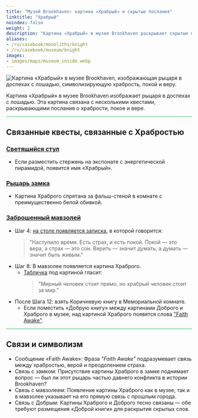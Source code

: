 ```yaml
---
title: "Музей Brookhaven: картина «Храбрый» и скрытые послания"
linktitle: "Храбрый"
noindex: false
weight: 2
description: "Картина «Храбрый» в музее Brookhaven раскрывает скрытые послания о храбрости, вере и покое, играя ключевую роль в квестах и исторических связях."
aliases:
- /ru/casebook/monoliths/knight
- /ru/casebook/museum/knight
images: 
- images/maps/museum_inside.webp
---
```


![Картина «Храбрый» в музее Brookhaven, изображающая рыцаря в доспехах с лошадью, символизирующую храбрость, покой и веру.](/images/bh/museum_brave.webp?height=200px)

Картина «Храбрый» в музее Brookhaven изображает рыцаря в доспехах с лошадью. Эта картина связана с несколькими квестами, раскрывающими послания о храбрости, покое и вере.

<hr style="background-color: #28b44c" size=8>

## Связанные квесты, связанные с Храбростью

### [Светящийся стул](/lore/quests/glowing_chair)

- Если разместить стержень на экспонате с энергетической пирамидой, появится имя «Храбрый».

### [Рыцарь замка](/lore/quests/knight_of_the_castle)

- Картина Храброго спрятана за фальш-стеной в комнате с преимущественно белой обивкой.

### [Заброшенный мавзолей](/lore/quests/abandoned_mausoleum/)

- Шаг 4: [на столе появляется записка](/casebook/notes/other/#пришло-время), в которой говорится:
    > "Наступило время. Есть страх, и есть покой. Покой — это вера, а страх — это сон. Верить — значит думать, а думать — значит быть живым."
- Шаг 8: В мавзолее появляется картина Храброго.
    - [Табличка](/casebook/notes/brave/#стоять-за-мир) под картиной гласит:  
        > "Мирный человек стоит прямо, но храбрый человек стоит за мир."
- После Шага 12: взять Коричневую книгу в Мемориальной комнате.
    - Если поместить «Добрую книгу» между картинами Доброго и Храброго в музее, над картиной Храброго появятся слова ["Faith Awake"](/casebook/notes/brave/#вера-пробудилась).

<hr style="background-color: #28b44c" size=8>

## Связи и символизм

- Сообщение «Faith Awake»: Фраза *"Faith Awake"* подразумевает связь между храбростью, верой и преодолением страха.
- Связь с замком: Присутствие картины Храброго в замке поднимает вопрос — был ли этот рыцарь частью давнего конфликта в истории Brookhaven?
- Связь с мавзолеем: Появление картины Храброго как в музее, так и в мавзолее указывает на его прямую связь с прошлым города.
- Связь с Добрым: Картины Храброго и Доброго тесно связаны — обе требуют размещения «Доброй книги» для раскрытия скрытых слов.
